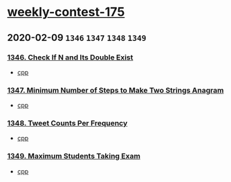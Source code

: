 # [weekly-contest-175](https://leetcode.com/contest/weekly-contest-175/)

## 2020-02-09 `1346` `1347` `1348` `1349` 

### [1346. Check If N and Its Double Exist](https://leetcode.com/problems/check-if-n-and-its-double-exist/)

- [cpp](https://github.com/xfmeng17/leetcode/blob/master/cpp/1346.cpp)


### [1347. Minimum Number of Steps to Make Two Strings Anagram](https://leetcode.com/problems/minimum-number-of-steps-to-make-two-strings-anagram/)

- [cpp](https://github.com/xfmeng17/leetcode/blob/master/cpp/1347.cpp)


### [1348. Tweet Counts Per Frequency](https://leetcode.com/problems/tweet-counts-per-frequency/)

- [cpp](https://github.com/xfmeng17/leetcode/blob/master/cpp/1348.cpp)


### [1349. Maximum Students Taking Exam](https://leetcode.com/problems/maximum-students-taking-exam/)

- [cpp](https://github.com/xfmeng17/leetcode/blob/master/cpp/1349.cpp)


